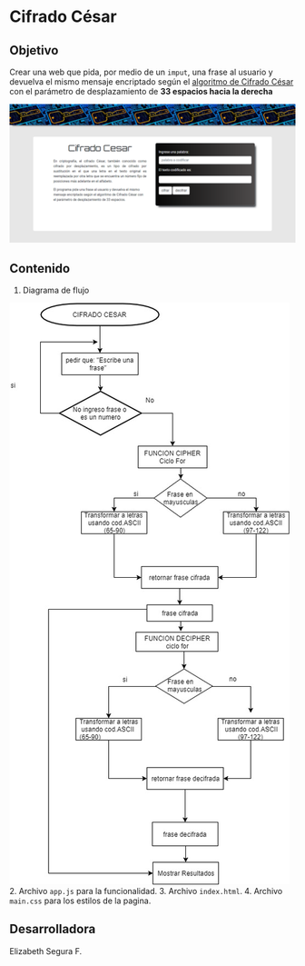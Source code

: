 # Cifrado César

## Objetivo  
Crear una web que pida, por medio de un `imput`, una frase al usuario y
devuelva el mismo mensaje encriptado según el
[algoritmo de Cifrado César](https://en.wikipedia.org/wiki/Caesar_cipher)
con el parámetro de desplazamiento de **33 espacios hacia la derecha**


![imagen](assets/images/cifradoCesar.png)
    
## Contenido
1. Diagrama de flujo

![imagen](assets/images/diagramadeflujo.jpg)
2. Archivo `app.js` para la funcionalidad.
3. Archivo `index.html`.
4. Archivo `main.css` para los estilos de la pagina.



## Desarrolladora
Elizabeth Segura F.


